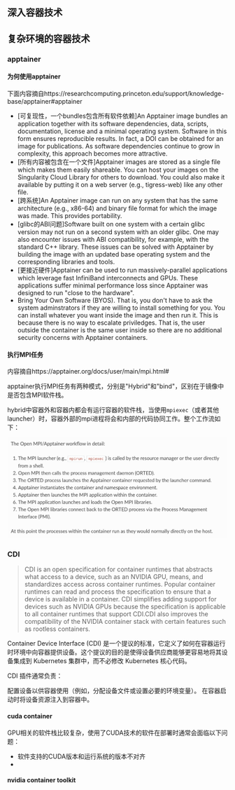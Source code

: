 ## 深入容器技术


## 复杂环境的容器技术

### apptainer

#### 为何使用apptainer

下面内容摘自https://researchcomputing.princeton.edu/support/knowledge-base/apptainer#apptainer

* [可复现性，一个bundles包含所有软件依赖]An Apptainer image bundles an application together with its software dependencies, data, scripts, documentation, license and a minimal operating system. Software in this form ensures reproducible results. In fact, a DOI can be obtained for an image for publications. As software dependencies continue to grow in complexity, this approach becomes more attractive.
* [所有内容被包含在一个文件]Apptainer images are stored as a single file which makes them easily shareable. You can host your images on the Singularity Cloud Library for others to download. You could also make it available by putting it on a web server (e.g., tigress-web) like any other file.
* [跨系统]An Apptainer image can run on any system that has the same architecture (e.g., x86-64) and binary file format for which the image was made. This provides portability.
* [glibc的ABI问题]Software built on one system with a certain glibc version may not run on a second system with an older glibc. One may also encounter issues with ABI compatibility, for example, with the standard C++ library. These issues can be solved with Apptainer by building the image with an updated base operating system and the corresponding libraries and tools.
* [更接近硬件]Apptainer can be used to run massively-parallel applications which leverage fast InfiniBand interconnects and GPUs. These applications suffer minimal performance loss since Apptainer was designed to run "close to the hardware".
* Bring Your Own Software (BYOS). That is, you don't have to ask the system adminstrators if they are willing to install something for you. You can install whatever you want inside the image and then run it. This is because there is no way to escalate priviledges. That is, the user outside the container is the same user inside so there are no additional security concerns with Apptainer containers.

#### 

#### 执行MPI任务
内容摘自https://apptainer.org/docs/user/main/mpi.html#

apptainer执行MPI任务有两种模式，分别是"Hybrid"和"bind"，区别在于镜像中是否包含MPI软件栈。

hybrid中容器外和容器内都会有运行容器的软件栈，当使用`mpiexec`（或者其他launcher）时，容器外部的mpi进程将会和内部的代码协同工作。整个工作流如下：

![work-flow](../statics/apptainer_mpi_flow.jpg)



### CDI
> CDI is an open specification for container runtimes that abstracts what access to a device, such as an NVIDIA GPU, means, and standardizes access across container runtimes. Popular container runtimes can read and process the specification to ensure that a device is available in a container. CDI simplifies adding support for devices such as NVIDIA GPUs because the specification is applicable to all container runtimes that support CDI.CDI also improves the compatibility of the NVIDIA container stack with certain features such as rootless containers.

Container Device Interface (CDI) 是一个提议的标准，它定义了如何在容器运行时环境中向容器提供设备。这个提议的目的是使得设备供应商能够更容易地将其设备集成到 Kubernetes 集群中，而不必修改 Kubernetes 核心代码。

CDI 插件通常负责：

配置设备以供容器使用（例如，分配设备文件或设置必要的环境变量）。
在容器启动时将设备资源注入到容器中。


#### cuda container
GPU相关的软件栈比较复杂，使用了CUDA技术的软件在部署时通常会面临以下问题：
* 软件支持的CUDA版本和运行系统的版本不对齐
*


#### nvidia container toolkit


